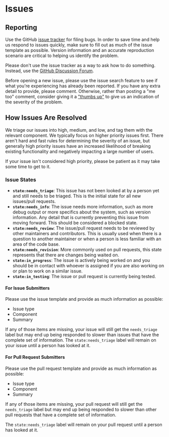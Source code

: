 # Issues

## Reporting

Use the GitHub [issue tracker](https://github.com/cdot65/pan-scm-ansible-collection/issues) for filing bugs. In order to save time and help us respond to issues quickly, make sure to fill out as much of the issue template as possible. Version information and an accurate reproduction scenario are critical to helping us identify the problem.

Please don't use the issue tracker as a way to ask how to do something. Instead, use the [GitHub Discussion Forum](https://github.com/cdot65/pan-scm-ansible-collection/discussion).

Before opening a new issue, please use the issue search feature to see if what you're experiencing has already been reported. If you have any extra detail to provide, please comment. Otherwise, rather than posting a "me too" comment, consider giving it a ["thumbs up"](https://github.blog/2016-03-10-add-reactions-to-pull-requests-issues-and-comments) to give us an indication of the severity of the problem.

## How Issues Are Resolved

We triage our issues into high, medium, and low, and tag them with the relevant component. We typically focus on higher priority issues first. There aren't hard and fast rules for determining the severity of an issue, but generally high priority issues have an increased likelihood of breaking existing functionality and negatively impacting a large number of users.

If your issue isn't considered high priority, please be patient as it may take some time to get to it.

### Issue States

- **`state:needs_triage`**: This issue has not been looked at by a person yet and still needs to be triaged. This is the initial state for all new issues/pull requests.
- **`state:needs_info`**: The issue needs more information, such as more debug output or more specifics about the system, such as version information. Any detail that is currently preventing this issue from moving forward. This should be considered a blocked state.
- **`state:needs_review`**: The issue/pull request needs to be reviewed by other maintainers and contributors. This is usually used when there is a question to another maintainer or when a person is less familiar with an area of the code base.
- **`state:needs_revision`**: More commonly used on pull requests, this state represents that there are changes being waited on.
- **`state:in_progress`**: The issue is actively being worked on and you should be in contact with whoever is assigned if you are also working on or plan to work on a similar issue.
- **`state:in_testing`**: The issue or pull request is currently being tested.

#### For Issue Submitters

Please use the issue template and provide as much information as possible:

- Issue type
- Component
- Summary

If any of those items are missing, your issue will still get the `needs_triage` label but may end up being responded to slower than issues that have the complete set of information. The `state:needs_triage` label will remain on your issue until a person has looked at it.

#### For Pull Request Submitters

Please use the pull request template and provide as much information as possible:

- Issue type
- Component
- Summary

If any of those items are missing, your pull request will still get the `needs_triage` label but may end up being responded to slower than other pull requests that have a complete set of information.

The `state:needs_triage` label will remain on your pull request until a person has looked at it.

